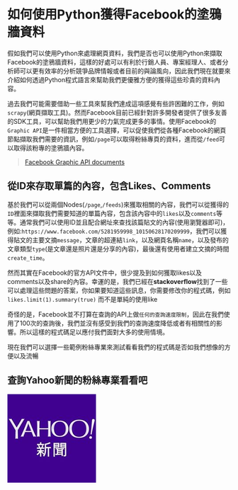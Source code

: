 # 如何使用Python獲得Facebook的塗鴉牆資料

假如我們可以使用Python來處理網頁資料，我們是否也可以使用Python來擷取Facebook的塗鴉牆資料，這樣的好處可以有利於行銷人員、專案經理人、或者分析師可以更有效率的分析競爭品牌情報或者目前的與論風向，因此我們現在就要來介紹如何透過Python程式語言來幫助我們更優雅方便的獲得這些珍貴的資料內容。

過去我們可能需要借助一些工具來幫我們達成這項感覺有些許困難的工作，例如`scrapy`(網頁擷取工具)。然而Facebook目前已經針對許多開發者提供了很多友善的SDK工具，可以幫助我們用更少的力氣完成更多的事情。使用Facebook的`Graphic API`是一件相當方便的工具選擇，可以促使我們從各種Facebook的網頁節點擷取我們需要的資訊，例如`/page`可以取得粉絲專頁的資料，進而從`/feed`可以取得該粉專的塗鴉牆內容。

> [Facebook Graphic API documents](https://developers.facebook.com/docs/graph-api/reference)

## 從ID來存取單篇的內容，包含Likes、Comments

基於我們可以從兩個Nodes(`/page`,`/feeds`)來獲取相關的內容，我們可以從獲得的`ID`裡面來擷取我們需要知道的單篇內容，包含該內容中的`likes`以及`comments`等等。通常我們可以使用ID並且配合網址來查找該篇貼文的內容(使用瀏覽器即可)，例如:`https://www.facebook.com/5281959998_10150628170209999`，我們可以獲得貼文的主要文摘`message`，文章的超連結`link`，以及網頁名稱`name`，以及發布的文章類型`type`(是文章還是照片還是分享的內容)，最後還有使用者建立文摘的時間`create_time`。

然而其實在Facebook的官方API文件中，很少提及到如何獲取likes以及comments以及share的內容。幸運的是，我們已經在**stackoverflow**找到了一些可以處理這些問題的答案，你如果要知道這些訊息，你需要修改你的程式碼，例如`likes.limit(1).summary(true)` 而不是單純的使用like

奇怪的是，Facebook並不打算在查詢的API上做`任何的查詢速度限制`，因此在我們使用了100次的查詢後，我們並沒有感受到我們的查詢速度降低或者有相關性的影響。所以這樣的程式碼足以應付我們面對大多的使用情境。

現在我們可以選擇一些範例粉絲專業來測試看看我們的程式碼是否如我們想像的方便以及流暢


## 查詢Yahoo新聞的粉絲專業看看吧
![](./assets/yahoo_icon.jpg)
